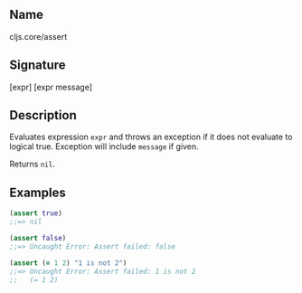 ## Name
cljs.core/assert

## Signature
[expr]
[expr message]

## Description

Evaluates expression `expr` and throws an exception if it does not evaluate to
logical true.  Exception will include `message` if given.

Returns `nil`.

## Examples

```clj
(assert true)
;;=> nil

(assert false)
;;=> Uncaught Error: Assert failed: false

(assert (= 1 2) "1 is not 2")
;;=> Uncaught Error: Assert failed: 1 is not 2
;;   (= 1 2)
```

